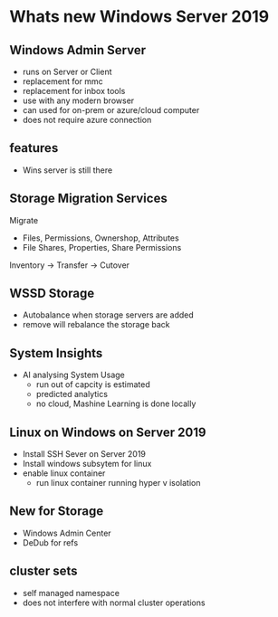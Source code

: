 # Whats new Windows Server 2019

## Windows Admin Server

- runs on Server or Client
- replacement for mmc
- replacement for inbox tools
- use with any modern browser
- can used for on-prem or azure/cloud computer
- does not require azure connection

## features

- Wins server is still there

## Storage Migration Services

Migrate

- Files, Permissions, Ownershop, Attributes
- File Shares, Properties, Share Permissions

Inventory -> Transfer -> Cutover

## WSSD Storage

- Autobalance when storage servers are added
- remove will rebalance the storage back

## System Insights

- AI analysing System Usage
  - run out of capcity is estimated
  - predicted analytics
  - no cloud, Mashine Learning is done locally

## Linux on Windows on Server 2019

- Install SSH Sever on Server 2019
- Install windows subsytem for linux
- enable linux container
  - run linux container running hyper v isolation

## New for Storage

- Windows Admin Center
- DeDub for refs

## cluster sets

- self managed namespace
- does not interfere with normal cluster operations
